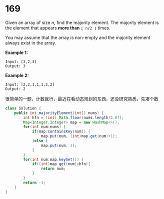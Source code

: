 # 169

Given an array of size *n*, find the majority element. The majority element is the element that appears **more than** `⌊ n/2 ⌋` times.

You may assume that the array is non-empty and the majority element always exist in the array.

**Example 1:**

```
Input: [3,2,3]
Output: 3
```

**Example 2:**

```
Input: [2,2,1,1,1,2,2]
Output: 2
```
很简单的一题，计数就行，最近在看动态规划的东西，还没研究熟悉，先凑个数

```java
class Solution {
    public int majorityElement(int[] nums) {
        int hfn = (int) Math.floor(nums.length/2.0f);
        Map<Integer,Integer> map = new HashMap<>();
        for(int num:nums) {
        	if(map.containsKey(num)) {
        		map.put(num, (int)map.get(num)+1);
        	}else {
        		map.put(num, 1);
        	}
        }
        for(int num:map.keySet()) {
        	if((int)map.get(num)>hfn){
        		return num;
        	}
        }
        return -1;
    }
}
```

